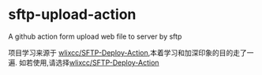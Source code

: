 # sftp-upload-action

A github action form upload web file to server by sftp

项目学习来源于 [wlixcc/SFTP-Deploy-Action](https://github.com/wlixcc/SFTP-Deploy-Action),本着学习和加深印象的目的走了一遍. 如若使用,请选择[wlixcc/SFTP-Deploy-Action](https://github.com/wlixcc/SFTP-Deploy-Action)

